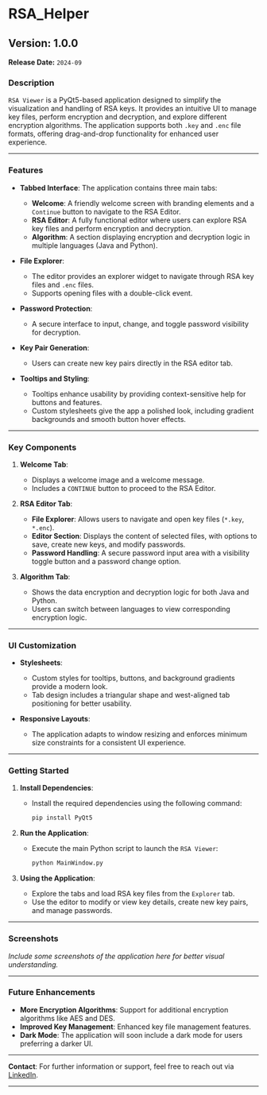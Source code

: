 # RSA_Helper

## Version: 1.0.0  
**Release Date:** `2024-09`  

### Description

`RSA Viewer` is a PyQt5-based application designed to simplify the visualization and handling of RSA keys. It provides an intuitive UI to manage key files, perform encryption and decryption, and explore different encryption algorithms. The application supports both `.key` and `.enc` file formats, offering drag-and-drop functionality for enhanced user experience.

---

### Features

- **Tabbed Interface**: The application contains three main tabs:
  - **Welcome**: A friendly welcome screen with branding elements and a `Continue` button to navigate to the RSA Editor.
  - **RSA Editor**: A fully functional editor where users can explore RSA key files and perform encryption and decryption.
  - **Algorithm**: A section displaying encryption and decryption logic in multiple languages (Java and Python).

- **File Explorer**: 
  - The editor provides an explorer widget to navigate through RSA key files and `.enc` files. 
  - Supports opening files with a double-click event.

- **Password Protection**: 
  - A secure interface to input, change, and toggle password visibility for decryption.

- **Key Pair Generation**: 
  - Users can create new key pairs directly in the RSA editor tab.

- **Tooltips and Styling**: 
  - Tooltips enhance usability by providing context-sensitive help for buttons and features.
  - Custom stylesheets give the app a polished look, including gradient backgrounds and smooth button hover effects.

---

### Key Components

1. **Welcome Tab**:
   - Displays a welcome image and a welcome message.
   - Includes a `CONTINUE` button to proceed to the RSA Editor.

2. **RSA Editor Tab**:
   - **File Explorer**: Allows users to navigate and open key files (`*.key`, `*.enc`).
   - **Editor Section**: Displays the content of selected files, with options to save, create new keys, and modify passwords.
   - **Password Handling**: A secure password input area with a visibility toggle button and a password change option.

3. **Algorithm Tab**:
   - Shows the data encryption and decryption logic for both Java and Python.
   - Users can switch between languages to view corresponding encryption logic.

---

### UI Customization

- **Stylesheets**: 
  - Custom styles for tooltips, buttons, and background gradients provide a modern look.
  - Tab design includes a triangular shape and west-aligned tab positioning for better usability.
  
- **Responsive Layouts**: 
  - The application adapts to window resizing and enforces minimum size constraints for a consistent UI experience.

---

### Getting Started

1. **Install Dependencies**:
   - Install the required dependencies using the following command:
     ```bash
     pip install PyQt5
     ```

2. **Run the Application**:
   - Execute the main Python script to launch the `RSA Viewer`:
     ```bash
     python MainWindow.py
     ```

3. **Using the Application**:
   - Explore the tabs and load RSA key files from the `Explorer` tab.
   - Use the editor to modify or view key details, create new key pairs, and manage passwords.

---

### Screenshots

*Include some screenshots of the application here for better visual understanding.*

---

### Future Enhancements

- **More Encryption Algorithms**: Support for additional encryption algorithms like AES and DES.
- **Improved Key Management**: Enhanced key file management features.
- **Dark Mode**: The application will soon include a dark mode for users preferring a darker UI.

---

**Contact**: For further information or support, feel free to reach out via [LinkedIn](https://www.linkedin.com/in/sunit-mal/).

---
